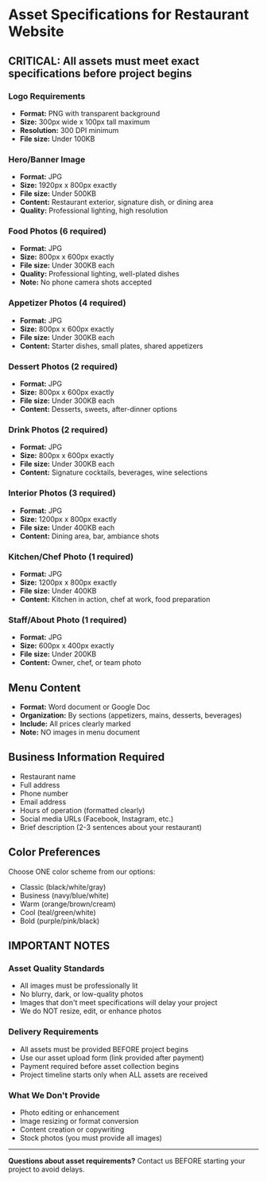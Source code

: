 # Asset Specifications for Restaurant Website

## CRITICAL: All assets must meet exact specifications before project begins

### Logo Requirements
- **Format:** PNG with transparent background
- **Size:** 300px wide x 100px tall maximum
- **Resolution:** 300 DPI minimum
- **File size:** Under 100KB

### Hero/Banner Image
- **Format:** JPG
- **Size:** 1920px x 800px exactly
- **File size:** Under 500KB
- **Content:** Restaurant exterior, signature dish, or dining area
- **Quality:** Professional lighting, high resolution

### Food Photos (6 required)
- **Format:** JPG
- **Size:** 800px x 600px exactly
- **File size:** Under 300KB each
- **Quality:** Professional lighting, well-plated dishes
- **Note:** No phone camera shots accepted

### Appetizer Photos (4 required)
- **Format:** JPG
- **Size:** 800px x 600px exactly
- **File size:** Under 300KB each
- **Content:** Starter dishes, small plates, shared appetizers

### Dessert Photos (2 required)
- **Format:** JPG
- **Size:** 800px x 600px exactly
- **File size:** Under 300KB each
- **Content:** Desserts, sweets, after-dinner options

### Drink Photos (2 required)
- **Format:** JPG
- **Size:** 800px x 600px exactly
- **File size:** Under 300KB each
- **Content:** Signature cocktails, beverages, wine selections

### Interior Photos (3 required)
- **Format:** JPG
- **Size:** 1200px x 800px exactly
- **File size:** Under 400KB each
- **Content:** Dining area, bar, ambiance shots

### Kitchen/Chef Photo (1 required)
- **Format:** JPG
- **Size:** 1200px x 800px exactly
- **File size:** Under 400KB
- **Content:** Kitchen in action, chef at work, food preparation

### Staff/About Photo (1 required)
- **Format:** JPG
- **Size:** 600px x 400px exactly
- **File size:** Under 200KB
- **Content:** Owner, chef, or team photo

## Menu Content
- **Format:** Word document or Google Doc
- **Organization:** By sections (appetizers, mains, desserts, beverages)
- **Include:** All prices clearly marked
- **Note:** NO images in menu document

## Business Information Required
- Restaurant name
- Full address
- Phone number
- Email address
- Hours of operation (formatted clearly)
- Social media URLs (Facebook, Instagram, etc.)
- Brief description (2-3 sentences about your restaurant)

## Color Preferences
Choose ONE color scheme from our options:
- Classic (black/white/gray)
- Business (navy/blue/white)
- Warm (orange/brown/cream)
- Cool (teal/green/white)
- Bold (purple/pink/black)

## IMPORTANT NOTES

### Asset Quality Standards
- All images must be professionally lit
- No blurry, dark, or low-quality photos
- Images that don't meet specifications will delay your project
- We do NOT resize, edit, or enhance photos

### Delivery Requirements
- All assets must be provided BEFORE project begins
- Use our asset upload form (link provided after payment)
- Payment required before asset collection begins
- Project timeline starts only when ALL assets are received

### What We Don't Provide
- Photo editing or enhancement
- Image resizing or format conversion
- Content creation or copywriting
- Stock photos (you must provide all images)

---

**Questions about asset requirements?**
Contact us BEFORE starting your project to avoid delays.